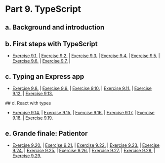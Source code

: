 # Part 9. TypeScript

## a. Background and introduction

## b. First steps with TypeScript

- [Exercise 9.1.]() | [Exercise 9.2.]() | [Exercise 9.3.]() | [Exercise 9.4.]() | [Exercise 9.5.]() | [Exercise 9.6.]() | [Exercise 9.7.]() |

## c. Typing an Express app

- [Exercise 9.8.]() | [Exercise 9.9.]() | [Exercise 9.10.]() | [Exercise 9.11.]() | [Exercise 9.12.]() | [Exercise 9.13.]()

## d. React with types

- [Exercise 9.14.]() | [Exercise 9.15.]() | [Exercise 9.16.]() | [Exercise 9.17.]() | [Exercise 9.18.]() | [Exercise 9.19.]()

## e. Grande finale: Patientor

- [Exercise 9.20.]() | [Exercise 9.21.]() | [Exercise 9.22.]() | [Exercise 9.23.]() | [Exercise 9.24.]() | [Exercise 9.25.]() | [Exercise 9.26.]() | [Exercise 9.27.]() | [Exercise 9.28.]() | [Exercise 9.29.]()
